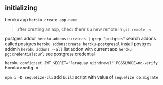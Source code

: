 ## initializing
heroku app
`heroku create app-name`
> after creating an app, check there's a new remote in `git remote -v`

postgres addon
`heroku addons:services | grep "postgres"` search addons called postgres
`heroku addons:create heroku-postgresql` install postgres addmin
`heroku addons --all` list addon with current app
`heroku pg:credentials:url` see postgress credential

`heroku config:set JWT_SECRET="Paraguay withdrawal" PGSSLMODE=no-verify` 
heroku config -s

`npm i -D sequelize-cli`
add `build` script with value of `sequelize db:migrate`
